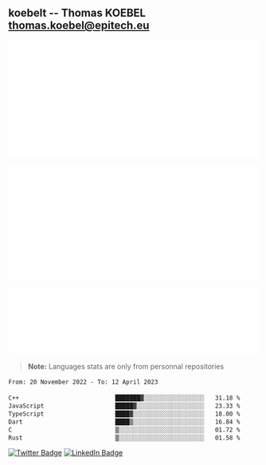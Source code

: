 ## koebelt -- Thomas KOEBEL <thomas.koebel@epitech.eu>

<!-- On github since 2018-->


![Metrics](/metrics.classic.svg)



<!--![Metrics](/metrics.plugin.introduction.repository.svg)-->
![Metrics](/metrics.plugin.isocalendar.svg)



![Metrics](/metrics.plugin.languages.svg)

> **Note:** Languages stats are only from personnal repositories

<!--START_SECTION:waka-->

```text
From: 20 November 2022 - To: 12 April 2023

C++                           ███████▓░░░░░░░░░░░░░░░░░   31.18 %
JavaScript                    █████▓░░░░░░░░░░░░░░░░░░░   23.33 %
TypeScript                    ████▓░░░░░░░░░░░░░░░░░░░░   18.00 %
Dart                          ████▒░░░░░░░░░░░░░░░░░░░░   16.84 %
C                             ▒░░░░░░░░░░░░░░░░░░░░░░░░   01.72 %
Rust                          ▒░░░░░░░░░░░░░░░░░░░░░░░░   01.58 %
```

<!--END_SECTION:waka-->

[![Twitter Badge](https://img.shields.io/badge/Twitter-Profile-informational?style=flat&logo=twitter&logoColor=white&color=1CA2F1)](https://twitter.com/jesuis_roux)
[![LinkedIn Badge](https://img.shields.io/badge/LinkedIn-Profile-informational?style=flat&logo=linkedin&logoColor=white&color=0D76A8)](https://www.linkedin.com/in/koebelt/)
